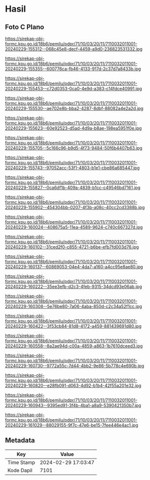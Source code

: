 # Hasil

## Foto C Plano

https://sirekap-obj-formc.kpu.go.id/18b6/pemilu/pdpr/71/10/03/20/11/7110032011001-20240229-155312--068c45e8-decf-4459-a9d0-236823531332.jpg

https://sirekap-obj-formc.kpu.go.id/18b6/pemilu/pdpr/71/10/03/20/11/7110032011001-20240229-155355--600776ca-fb46-4133-917d-2c37d7a8433b.jpg

https://sirekap-obj-formc.kpu.go.id/18b6/pemilu/pdpr/71/10/03/20/11/7110032011001-20240229-155453--c72d0353-0ca0-4e9d-a383-c14fdce40991.jpg

https://sirekap-obj-formc.kpu.go.id/18b6/pemilu/pdpr/71/10/03/20/11/7110032011001-20240229-155530--ae702e8b-bba2-4287-8dbf-88082a4e2a2d.jpg

https://sirekap-obj-formc.kpu.go.id/18b6/pemilu/pdpr/71/10/03/20/11/7110032011001-20240229-155623--60e92523-d5ad-4d9a-b8ae-198ea5951f0e.jpg

https://sirekap-obj-formc.kpu.go.id/18b6/pemilu/pdpr/71/10/03/20/11/7110032011001-20240229-155705--5c166c96-b9d5-4f73-9484-50f6b4407b63.jpg

https://sirekap-obj-formc.kpu.go.id/18b6/pemilu/pdpr/71/10/03/20/11/7110032011001-20240229-155743--97052acc-53f1-4803-b1e1-cbe86a685447.jpg

https://sirekap-obj-formc.kpu.go.id/18b6/pemilu/pdpr/71/10/03/20/11/7110032011001-20240229-155827--0ca6df1b-409a-4839-b1cc-c49546bd7161.jpg

https://sirekap-obj-formc.kpu.go.id/18b6/pemilu/pdpr/71/10/03/20/11/7110032011001-20240229-155902--454304bb-0207-4f3b-a08c-40cc2cd3388b.jpg

https://sirekap-obj-formc.kpu.go.id/18b6/pemilu/pdpr/71/10/03/20/11/7110032011001-20240229-160024--408675a5-11ea-4589-9624-c740c667327d.jpg

https://sirekap-obj-formc.kpu.go.id/18b6/pemilu/pdpr/71/10/03/20/11/7110032011001-20240229-160102--31ced2f0-c855-4721-b6be-efb7fd003d76.jpg

https://sirekap-obj-formc.kpu.go.id/18b6/pemilu/pdpr/71/10/03/20/11/7110032011001-20240229-160137--60869053-04e4-4da7-a160-a4cc95e8ae80.jpg

https://sirekap-obj-formc.kpu.go.id/18b6/pemilu/pdpr/71/10/03/20/11/7110032011001-20240229-160222--35ee3efb-d2c3-4feb-9315-34dcd93e06ab.jpg

https://sirekap-obj-formc.kpu.go.id/18b6/pemilu/pdpr/71/10/03/20/11/7110032011001-20240229-160308--5e76be80-7a06-4aba-850d-c2c34a52f1cc.jpg

https://sirekap-obj-formc.kpu.go.id/18b6/pemilu/pdpr/71/10/03/20/11/7110032011001-20240229-160422--3f53cb84-81d8-4172-a459-881439691d80.jpg

https://sirekap-obj-formc.kpu.go.id/18b6/pemilu/pdpr/71/10/03/20/11/7110032011001-20240229-160558--8a2ae94d-c00a-4859-a863-1b7610dceed3.jpg

https://sirekap-obj-formc.kpu.go.id/18b6/pemilu/pdpr/71/10/03/20/11/7110032011001-20240229-160730--9772a55c-7d44-4bb2-9e86-5b778c4e690b.jpg

https://sirekap-obj-formc.kpu.go.id/18b6/pemilu/pdpr/71/10/03/20/11/7110032011001-20240229-160820--e28fb091-d063-4d92-b1b4-42f55a201e32.jpg

https://sirekap-obj-formc.kpu.go.id/18b6/pemilu/pdpr/71/10/03/20/11/7110032011001-20240229-160943--9395ed91-3f4b-4ba1-a8a9-5390421350b7.jpg

https://sirekap-obj-formc.kpu.go.id/18b6/pemilu/pdpr/71/10/03/20/11/7110032011001-20240229-161029--88029155-9f7c-47e6-be15-7fee446e4ac1.jpg


## Metadata

| Key        | Value               |
| ---------- | ------------------- |
| Time Stamp | 2024-02-29 17:03:47 |
| Kode Dapil | 7101                |



